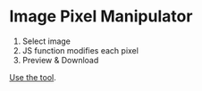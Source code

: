 # Image Pixel Manipulator

1. Select image
2. JS function modifies each pixel
3. Preview & Download

[Use the tool](https://evidentlycube.github.io/ImagePixelManipulator/index.html).